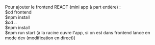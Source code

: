 Pour ajouter le frontend REACT (mini app à part entière) :   
$cd frontend  
$npm install  
$cd ..  
$npm install  
$npm run start (à la racine ouvre l'app, si on est dans frontend lance en mode dev (modification en direct))
